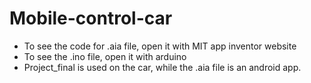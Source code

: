 # Mobile-control-car
- To see the code for .aia file, open it with MIT app inventor website
- To see the .ino file, open it with arduino
- Project_final is used on the car, while the .aia file is an android app.
